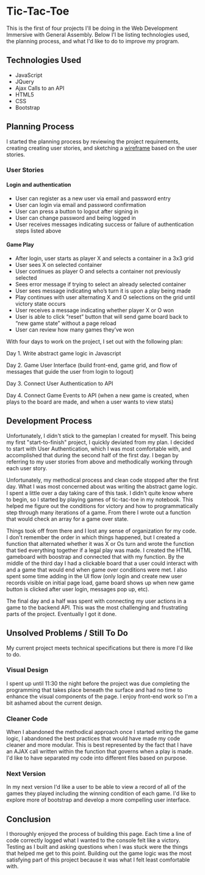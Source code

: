 
# Tic-Tac-Toe

This is the first of four projects I'll be doing in the Web Development Immersive
with General Assembly. Below I'l be listing technologies used, the planning process,
and what I'd like to do to improve my program.

## Technologies Used

* JavaScript
* JQuery
* Ajax Calls to an API
* HTML5
* CSS
* Bootstrap

## Planning Process

I started the planning process by reviewing the project requirements, creating
creating user stories, and sketching a [wireframe](https://imgur.com/Y0kf0KU) based
on the user stories.

### User Stories

#### Login and authentication

* User can register as a new user via email and password entry
* User can login via email and password confirmation
* User can press a button to logout after signing in
* User can change password and being logged in
* User receives messages indicating success or failure of authentication steps listed above

#### Game Play

* After login, user starts as player X and selects a container in a 3x3 grid
* User sees X on selected container
* User continues as player O and selects a container not previously selected
* Sees error message if trying to select an already selected container
* User sees message indicating who’s turn it is upon a play being made
* Play continues with user alternating X and O selections on the grid until victory state occurs
* User receives a message indicating whether player X or O won
* User is able to click “reset” button that will send game board back to “new game state” without a page reload
* User can review how many games they’ve won

With four days to work on the project, I set out with the following plan:

Day 1. Write abstract game logic in Javascript

Day 2. Game User Interface (build front-end, game grid, and flow of messages
that guide the user from login to logout)

Day 3. Connect User Authentication to API

Day 4. Connect Game Events to API (when a new game is created, when plays to the
board are made, and when a user wants to view stats)

## Development Process

Unfortunately, I didn't stick to the gameplan I created for myself. This being my
first "start-to-finish" project, I quickly deviated from my plan. I decided to
start with User Authentication, which I was most comfortable with, and accomplished
that during the second half of the first day. I began by referring to my user stories from
above and methodically working through each user story.

Unfortunately, my methodical process and clean code stopped after the first day.
What I was most concerned about was writing the abstract game logic. I spent a little
over a day taking care of this task. I didn't quite know where to begin, so I started
by playing games of tic-tac-toe in my notebook. This helped me figure out the
conditions for victory and how to programmatically step through many iterations of a
game. From there I wrote out a function that would check an array for a game over state.

Things took off from there and I lost any sense of organization for my code. I don't
remember the order in which things happened, but I created a function that alternated
whether it was X or Os turn and wrote the function that tied everything together if
a legal play was made. I created the HTML gameboard with boostrap and connected that with my
function. By the middle of the third day I had a clickable board that a user could interact
with and a game that would end when game over conditions were met. I also spent some time
adding in the UI flow (only login and create new user records visible on initial page load,
game board shows up when new game button is clicked after user login, messages pop up, etc).

The final day and a half was spent with connecting my user actions in a game to the backend API.
This was the most challenging and frustrating parts of the project. Eventually I got it done.


## Unsolved Problems / Still To Do

My current project meets technical specifications but there is more I'd like to do.

### Visual Design

I spent up until 11:30 the night before the project was due completing the programming
that takes place beneath the surface and had no time to enhance the visual components of the page. I enjoy
front-end work so I'm a bit ashamed about the current design.

### Cleaner Code

When I abandoned the methodical approach once I started writing the game logic, I abandoned the best practices that would have made my code cleaner and more modular. This is best represented by the fact that I have an AJAX call written within the function that governs when a play is made. I'd like to have separated my code into different files based on purpose.

### Next Version

In my next version I'd like a user to be able to view a record of all of the games they played including the winning condition of each game. I'd like to explore more of bootstrap and develop a more compelling user interface. 

## Conclusion

I thoroughly enjoyed the process of building this page. Each time a line of code correctly logged what I wanted to the console felt like a victory. Testing as I built and asking questions when I was stuck were the things that helped me get to this point. Building out the game logic was the most satisfying part of this project because it was what I felt least comfortable with.

